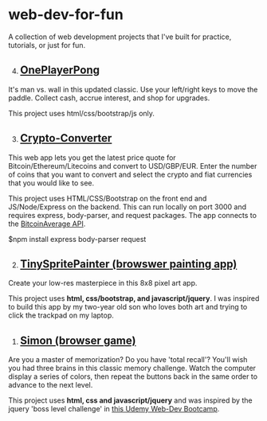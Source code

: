 # web-dev-for-fun
A collection of web development projects that I've built for practice, tutorials, or just for fun.

4. ## [OnePlayerPong](https://github.com/jnees/web-dev-for-fun/tree/master/OnePlayerPong)

It's man vs. wall in this updated classic. Use your left/right keys to move the paddle. Collect cash, accrue interest, and shop for upgrades.

This project uses html/css/bootstrap/js only.

3. ## [Crypto-Converter](https://github.com/jnees/web-dev-for-fun/tree/master/Bitcoin-Ticker)

This web app lets you get the latest price quote for Bitcoin/Ethereum/Litecoins and convert to USD/GBP/EUR. Enter the number of coins that you want to convert and select the crypto and fiat currencies that you would like to see.

This project uses HTML/CSS/Bootstrap on the front end and JS/Node/Express on the backend. This can run locally on port 3000 and requires express, body-parser, and request packages. The app connects to the [BitcoinAverage API](https://github.com/jnees/web-dev-for-fun/tree/master/Bitcoin-Ticker). 

$npm install express body-parser request

2. ## [TinySpritePainter (browswer painting app)](https://github.com/jnees/web-dev-for-fun/tree/master/TinySpritePainter)

Create your low-res masterpiece in this 8x8 pixel art app.

This project uses **html, css/bootstrap, and javascript/jquery**. I was inspired to build this app by my two-year old son who loves both art and trying to click the trackpad on my laptop.

1. ## [Simon (browser game)](https://github.com/jnees/web-dev-for-fun/tree/master/Simon)

Are you a master of memorization? Do you have 'total recall'? You'll wish you had three brains in this classic memory challenge. Watch the computer display a series of colors, then repeat the buttons back in the same order to advance to the next level.

This project uses **html, css and javascript/jquery** and was inspired by the jquery 'boss level challenge' in [this Udemy Web-Dev Bootcamp](https://www.udemy.com/course/the-complete-web-development-bootcamp/).



